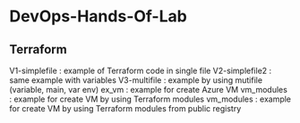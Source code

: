 # DevOps-Hands-Of-Lab

## Terraform ##

V1-simplefile : example of Terraform code in single file
V2-simplefile2 : same example with variables
V3-multifile : example by using mutifile (variable, main, var env)
ex_vm : example for create Azure VM
vm_modules : example for create VM by using Terraform modules
vm_modules : example for create VM by using Terraform modules from public registry